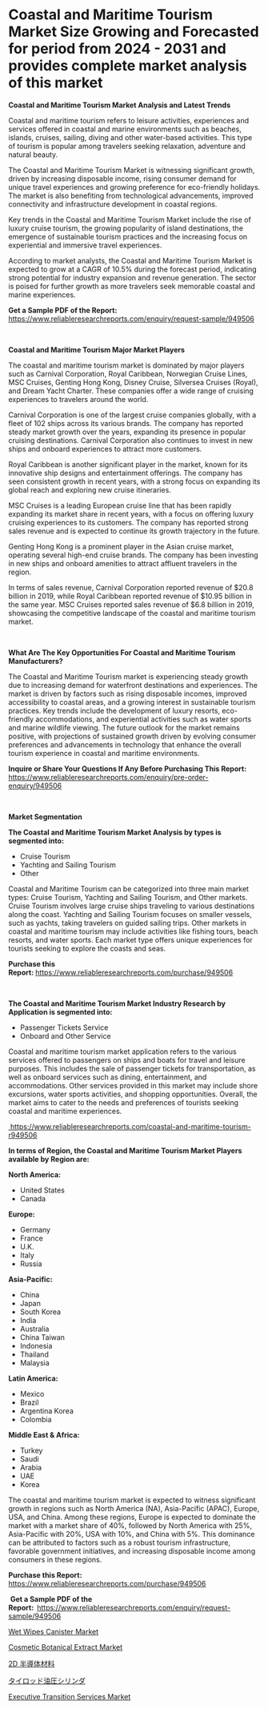 <p><h1>Coastal and Maritime Tourism Market Size Growing and Forecasted for period from 2024 - 2031 and provides complete market analysis of this market</h1></p><p><strong>Coastal and Maritime Tourism Market Analysis and Latest Trends</strong></p>
<p><p>Coastal and maritime tourism refers to leisure activities, experiences and services offered in coastal and marine environments such as beaches, islands, cruises, sailing, diving and other water-based activities. This type of tourism is popular among travelers seeking relaxation, adventure and natural beauty.</p><p>The Coastal and Maritime Tourism Market is witnessing significant growth, driven by increasing disposable income, rising consumer demand for unique travel experiences and growing preference for eco-friendly holidays. The market is also benefiting from technological advancements, improved connectivity and infrastructure development in coastal regions.</p><p>Key trends in the Coastal and Maritime Tourism Market include the rise of luxury cruise tourism, the growing popularity of island destinations, the emergence of sustainable tourism practices and the increasing focus on experiential and immersive travel experiences.</p><p>According to market analysts, the Coastal and Maritime Tourism Market is expected to grow at a CAGR of 10.5% during the forecast period, indicating strong potential for industry expansion and revenue generation. The sector is poised for further growth as more travelers seek memorable coastal and marine experiences.</p></p>
<p><strong>Get a Sample PDF of the Report:&nbsp;</strong> <a href="https://www.reliableresearchreports.com/enquiry/request-sample/949506">https://www.reliableresearchreports.com/enquiry/request-sample/949506</a></p>
<p>&nbsp;</p>
<p><strong>Coastal and Maritime Tourism Major Market Players</strong></p>
<p><p>The coastal and maritime tourism market is dominated by major players such as Carnival Corporation, Royal Caribbean, Norwegian Cruise Lines, MSC Cruises, Genting Hong Kong, Disney Cruise, Silversea Cruises (Royal), and Dream Yacht Charter. These companies offer a wide range of cruising experiences to travelers around the world.</p><p>Carnival Corporation is one of the largest cruise companies globally, with a fleet of 102 ships across its various brands. The company has reported steady market growth over the years, expanding its presence in popular cruising destinations. Carnival Corporation also continues to invest in new ships and onboard experiences to attract more customers.</p><p>Royal Caribbean is another significant player in the market, known for its innovative ship designs and entertainment offerings. The company has seen consistent growth in recent years, with a strong focus on expanding its global reach and exploring new cruise itineraries.</p><p>MSC Cruises is a leading European cruise line that has been rapidly expanding its market share in recent years, with a focus on offering luxury cruising experiences to its customers. The company has reported strong sales revenue and is expected to continue its growth trajectory in the future.</p><p>Genting Hong Kong is a prominent player in the Asian cruise market, operating several high-end cruise brands. The company has been investing in new ships and onboard amenities to attract affluent travelers in the region.</p><p>In terms of sales revenue, Carnival Corporation reported revenue of $20.8 billion in 2019, while Royal Caribbean reported revenue of $10.95 billion in the same year. MSC Cruises reported sales revenue of $6.8 billion in 2019, showcasing the competitive landscape of the coastal and maritime tourism market.</p></p>
<p>&nbsp;</p>
<p><strong>What Are The Key Opportunities For Coastal and Maritime Tourism Manufacturers?</strong></p>
<p><p>The Coastal and Maritime Tourism market is experiencing steady growth due to increasing demand for waterfront destinations and experiences. The market is driven by factors such as rising disposable incomes, improved accessibility to coastal areas, and a growing interest in sustainable tourism practices. Key trends include the development of luxury resorts, eco-friendly accommodations, and experiential activities such as water sports and marine wildlife viewing. The future outlook for the market remains positive, with projections of sustained growth driven by evolving consumer preferences and advancements in technology that enhance the overall tourism experience in coastal and maritime environments.</p></p>
<p><strong>Inquire or Share Your Questions If Any Before Purchasing This Report:</strong> <a href="https://www.reliableresearchreports.com/enquiry/pre-order-enquiry/949506">https://www.reliableresearchreports.com/enquiry/pre-order-enquiry/949506</a></p>
<p>&nbsp;</p>
<p><strong>Market Segmentation</strong></p>
<p><strong>The Coastal and Maritime Tourism Market Analysis by types is segmented into:</strong></p>
<p><ul><li>Cruise Tourism</li><li>Yachting and Sailing Tourism</li><li>Other</li></ul></p>
<p><p>Coastal and Maritime Tourism can be categorized into three main market types: Cruise Tourism, Yachting and Sailing Tourism, and Other markets. Cruise Tourism involves large cruise ships traveling to various destinations along the coast. Yachting and Sailing Tourism focuses on smaller vessels, such as yachts, taking travelers on guided sailing trips. Other markets in coastal and maritime tourism may include activities like fishing tours, beach resorts, and water sports. Each market type offers unique experiences for tourists seeking to explore the coasts and seas.</p></p>
<p><strong>Purchase this Report:&nbsp;</strong><a href="https://www.reliableresearchreports.com/purchase/949506">https://www.reliableresearchreports.com/purchase/949506</a></p>
<p>&nbsp;</p>
<p><strong>The Coastal and Maritime Tourism Market Industry Research by Application is segmented into:</strong></p>
<p><ul><li>Passenger Tickets Service</li><li>Onboard and Other Service</li></ul></p>
<p><p>Coastal and maritime tourism market application refers to the various services offered to passengers on ships and boats for travel and leisure purposes. This includes the sale of passenger tickets for transportation, as well as onboard services such as dining, entertainment, and accommodations. Other services provided in this market may include shore excursions, water sports activities, and shopping opportunities. Overall, the market aims to cater to the needs and preferences of tourists seeking coastal and maritime experiences.</p></p>
<p><a href="https://www.reliableresearchreports.com/coastal-and-maritime-tourism-r949506">&nbsp;https://www.reliableresearchreports.com/coastal-and-maritime-tourism-r949506</a></p>
<p><strong>In terms of Region, the Coastal and Maritime Tourism Market Players available by Region are:</strong></p>
<p>
    <p> <strong> North America: </strong>
        <ul>
            <li>United States</li>
            <li>Canada</li>
        </ul>
        </p> 
    <p> <strong> Europe: </strong>
        <ul>
            <li>Germany</li>
            <li>France</li>
            <li>U.K.</li>
            <li>Italy</li>
            <li>Russia</li>
        </ul>
        </p> 
    <p> <strong> Asia-Pacific: </strong>
        <ul>
            <li>China</li>
            <li>Japan</li>
            <li>South Korea</li>
            <li>India</li>
            <li>Australia</li>
            <li>China Taiwan</li>
            <li>Indonesia</li>
            <li>Thailand</li>
            <li>Malaysia</li>
        </ul>
        </p> 
    <p> <strong> Latin America: </strong>
        <ul>
            <li>Mexico</li>
            <li>Brazil</li>
            <li>Argentina Korea</li>
            <li>Colombia</li>
        </ul>
        </p> 
    <p> <strong> Middle East & Africa: </strong>
        <ul>
            <li>Turkey</li>
            <li>Saudi</li>
            <li>Arabia</li>
            <li>UAE</li>
            <li>Korea</li>
        </ul>
    </p>
    </p>
<p><p>The coastal and maritime tourism market is expected to witness significant growth in regions such as North America (NA), Asia-Pacific (APAC), Europe, USA, and China. Among these regions, Europe is expected to dominate the market with a market share of 40%, followed by North America with 25%, Asia-Pacific with 20%, USA with 10%, and China with 5%. This dominance can be attributed to factors such as a robust tourism infrastructure, favorable government initiatives, and increasing disposable income among consumers in these regions.</p></p>
<p><strong>Purchase this Report: </strong><a href="https://www.reliableresearchreports.com/purchase/949506">https://www.reliableresearchreports.com/purchase/949506</a></p>
<p>&nbsp;<strong>Get a Sample PDF of the Report:&nbsp;&nbsp;</strong><a href="https://www.reliableresearchreports.com/enquiry/request-sample/949506">https://www.reliableresearchreports.com/enquiry/request-sample/949506</a></p>
<p><strong></strong></p>
<p><p><a href="https://www.linkedin.com/pulse/wet-wipes-canister-market-size-reveals-best-marketing-channels-jdjcc">Wet Wipes Canister Market</a></p><p><a href="https://medium.com/@jacquelinephillips543/analyzing-cosmetic-botanical-extract-market-global-industry-perspective-and-forecast-2024-to-e540d8d0c365">Cosmetic Botanical Extract Market</a></p><p><a href="https://medium.com/@neilmartin36/2d%E5%8D%8A%E5%B0%8E%E4%BD%93%E6%9D%90%E6%96%99%E5%B8%82%E5%A0%B4%E3%81%AF%E5%B8%82%E5%A0%B4%E3%82%B7%E3%82%A7%E3%82%A2-%E3%82%B5%E3%82%A4%E3%82%BA-%E3%81%8A%E3%82%88%E3%81%B32031%E5%B9%B4%E3%81%BE%E3%81%A7%E3%81%AE%E4%BA%88%E6%B8%AC%E3%81%AB%E7%84%A6%E7%82%B9%E3%82%92%E5%BD%93%E3%81%A6%E3%81%A6%E3%81%84%E3%81%BE%E3%81%99-5f2d00eecf32">2D 半導体材料</a></p><p><a href="https://medium.com/@tigerprawn1996/%E3%82%BF%E3%82%A4%E3%83%AD%E3%83%83%E3%83%89%E6%B2%B9%E5%9C%A7%E3%82%B7%E3%83%AA%E3%83%B3%E3%83%80%E3%81%AE%E5%B8%82%E5%A0%B4%E8%A6%8F%E6%A8%A1-%E5%B8%82%E5%A0%B4%E5%B1%95%E6%9C%9B%E3%81%8A%E3%82%88%E3%81%B3%E5%B8%82%E5%A0%B4%E4%BA%88%E6%B8%AC-2024%E5%B9%B4%E3%81%8B%E3%82%892031%E5%B9%B4-266e43009dee">タイロッド油圧シリンダ</a></p><p><a href="https://www.linkedin.com/pulse/executive-transition-services-market-key-successful-business-n2yjf">Executive Transition Services Market</a></p></p>